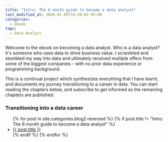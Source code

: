 ```yaml
---
title: "Intro: The 6 month guide to become a data analyst"
last_modified_at: 2020-01-09T16:20:02-05:00
categories:
  - Ebook
tags:
  - Data Analyst
---
```


Welcome to the ebook on becoming a data analyst. Who is a data analyst? It's someone who uses data to drive business value. I scrambled and stumbled my way into data and ultimately received multiple offers from some of the biggest companies - with no prior data experience or programming background. 

This is a continual project which synthesizes everything that I have learnt, and documents my journey transitioning to a career in data. You can start reading the chapters below, and subscribe to get informed as the remaining chapters are published. 



### Transitioning into a data career

<ul>
  {% for post in site.categories.blog2 reversed %}
    {% if post.title != "Intro: The 6 month guide to become a data analyst" %}
    <li><a href="{{ post.url }}">{{ post.title }}</a></li>
    {% endif %}
  {% endfor %}
</ul>



